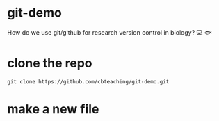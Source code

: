 # git-demo
How do we use git/github for research version control in biology? :computer: :fish:

# clone the repo 

`git clone https://github.com/cbteaching/git-demo.git`

# make a new file 



